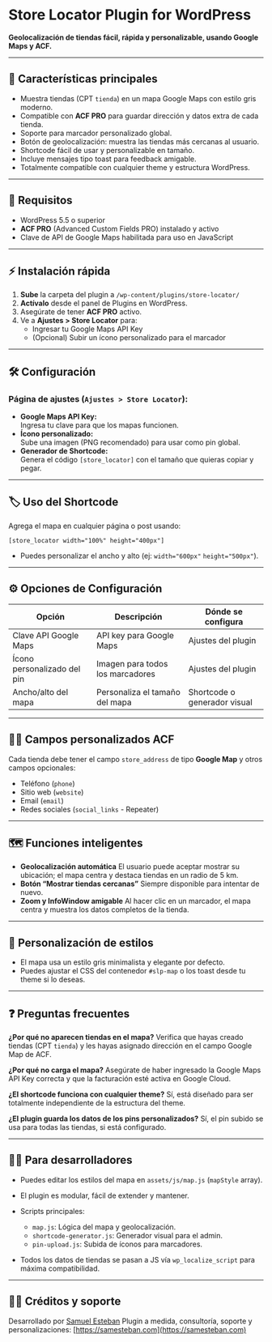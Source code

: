 # Store Locator Plugin for WordPress

**Geolocalización de tiendas fácil, rápida y personalizable, usando Google Maps y ACF.**

---

## 🚀 Características principales

- Muestra tiendas (CPT `tienda`) en un mapa Google Maps con estilo gris moderno.
- Compatible con **ACF PRO** para guardar dirección y datos extra de cada tienda.
- Soporte para marcador personalizado global.
- Botón de geolocalización: muestra las tiendas más cercanas al usuario.
- Shortcode fácil de usar y personalizable en tamaño.
- Incluye mensajes tipo toast para feedback amigable.
- Totalmente compatible con cualquier theme y estructura WordPress.

---

## 🧩 Requisitos

- WordPress 5.5 o superior
- **ACF PRO** (Advanced Custom Fields PRO) instalado y activo
- Clave de API de Google Maps habilitada para uso en JavaScript

---

## ⚡ Instalación rápida

1. **Sube** la carpeta del plugin a `/wp-content/plugins/store-locator/`
2. **Actívalo** desde el panel de Plugins en WordPress.
3. Asegúrate de tener **ACF PRO** activo.
4. Ve a **Ajustes > Store Locator** para:
   - Ingresar tu Google Maps API Key
   - (Opcional) Subir un ícono personalizado para el marcador

---

## 🛠️ Configuración

### Página de ajustes (`Ajustes > Store Locator`):

- **Google Maps API Key:**  
  Ingresa tu clave para que los mapas funcionen.
- **Ícono personalizado:**  
  Sube una imagen (PNG recomendado) para usar como pin global.
- **Generador de Shortcode:**  
  Genera el código `[store_locator]` con el tamaño que quieras copiar y pegar.

---

## 🏷️ Uso del Shortcode

Agrega el mapa en cualquier página o post usando:

```plaintext
[store_locator width="100%" height="400px"]
```

- Puedes personalizar el ancho y alto (ej: `width="600px"` `height="500px"`).

---

## ⚙️ Opciones de Configuración

| Opción                      | Descripción                      | Dónde se configura           |
| --------------------------- | -------------------------------- | ---------------------------- |
| Clave API Google Maps       | API key para Google Maps         | Ajustes del plugin           |
| Ícono personalizado del pin | Imagen para todos los marcadores | Ajustes del plugin           |
| Ancho/alto del mapa         | Personaliza el tamaño del mapa   | Shortcode o generador visual |

---

## 🧑‍💻 Campos personalizados ACF

Cada tienda debe tener el campo `store_address` de tipo **Google Map** y otros campos opcionales:

- Teléfono (`phone`)
- Sitio web (`website`)
- Email (`email`)
- Redes sociales (`social_links` - Repeater)

---

## 🗺️ Funciones inteligentes

- **Geolocalización automática**
  El usuario puede aceptar mostrar su ubicación; el mapa centra y destaca tiendas en un radio de 5 km.
- **Botón “Mostrar tiendas cercanas”**
  Siempre disponible para intentar de nuevo.
- **Zoom y InfoWindow amigable**
  Al hacer clic en un marcador, el mapa centra y muestra los datos completos de la tienda.

---

## 🎨 Personalización de estilos

- El mapa usa un estilo gris minimalista y elegante por defecto.
- Puedes ajustar el CSS del contenedor `#slp-map` o los toast desde tu theme si lo deseas.

---

## ❓ Preguntas frecuentes

**¿Por qué no aparecen tiendas en el mapa?**
Verifica que hayas creado tiendas (CPT `tienda`) y les hayas asignado dirección en el campo Google Map de ACF.

**¿Por qué no carga el mapa?**
Asegúrate de haber ingresado la Google Maps API Key correcta y que la facturación esté activa en Google Cloud.

**¿El shortcode funciona con cualquier theme?**
Sí, está diseñado para ser totalmente independiente de la estructura del theme.

**¿El plugin guarda los datos de los pins personalizados?**
Sí, el pin subido se usa para todas las tiendas, si está configurado.

---

## 🧑‍🔧 Para desarrolladores

- Puedes editar los estilos del mapa en `assets/js/map.js` (`mapStyle` array).
- El plugin es modular, fácil de extender y mantener.
- Scripts principales:

  - `map.js`: Lógica del mapa y geolocalización.
  - `shortcode-generator.js`: Generador visual para el admin.
  - `pin-upload.js`: Subida de íconos para marcadores.

- Todos los datos de tiendas se pasan a JS vía `wp_localize_script` para máxima compatibilidad.

---

## 👨‍💻 Créditos y soporte

Desarrollado por [Samuel Esteban](mailto:tu-email@ejemplo.com)
Plugin a medida, consultoría, soporte y personalizaciones:
[https://samesteban.com](https://samesteban.com)

